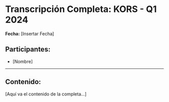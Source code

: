 # Transcripción Completa: KORS - Q1 2024

**Fecha:** [Insertar Fecha]

## Participantes:
* [Nombre]

---

## Contenido:

[Aquí va el contenido de la completa...]